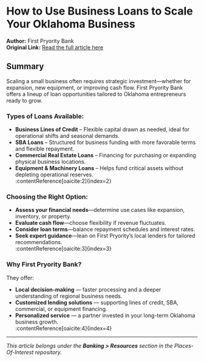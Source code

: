 # How to Use Business Loans to Scale Your Oklahoma Business

**Author:** First Pryority Bank  
**Original Link:** [Read the full article here](https://firstpryoritybank.com/how-to-use-business-loans-to-scale-your-oklahoma-business/)

## Summary

Scaling a small business often requires strategic investment—whether for expansion, new equipment, or improving cash flow. First Pryority Bank offers a lineup of loan opportunities tailored to Oklahoma entrepreneurs ready to grow.

### Types of Loans Available:
- **Business Lines of Credit** – Flexible capital drawn as needed, ideal for operational shifts and seasonal demands.
- **SBA Loans** – Structured for business funding with more favorable terms and flexible repayment.
- **Commercial Real Estate Loans** – Financing for purchasing or expanding physical business locations.
- **Equipment & Machinery Loans** – Helps fund critical assets without depleting operational reserves.  
:contentReference[oaicite:2]{index=2}

### Choosing the Right Option:
- **Assess your financial needs**—determine use cases like expansion, inventory, or property.
- **Evaluate cash flow**—choose flexibility if revenue fluctuates.
- **Consider loan terms**—balance repayment schedules and interest rates.
- **Seek expert guidance**—lean on First Pryority’s local lenders for tailored recommendations.  
:contentReference[oaicite:3]{index=3}

### Why First Pryority Bank?
They offer:
- **Local decision-making** — faster processing and a deeper understanding of regional business needs.
- **Customized lending solutions** — supporting lines of credit, SBA, commercial, or equipment financing.
- **Personalized service** — a partner invested in your long-term Oklahoma business growth.  
:contentReference[oaicite:4]{index=4}

---

*This article belongs under the **Banking > Resources** section in the Places-Of-Interest repository.*
